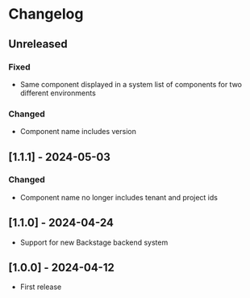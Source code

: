 # Changelog

## Unreleased

### Fixed

- Same component displayed in a system list of components for two different environments

### Changed

- Component name includes version

## [1.1.1] - 2024-05-03

### Changed

- Component name no longer includes tenant and project ids

## [1.1.0] - 2024-04-24

- Support for new Backstage backend system

## [1.0.0] - 2024-04-12

- First release
